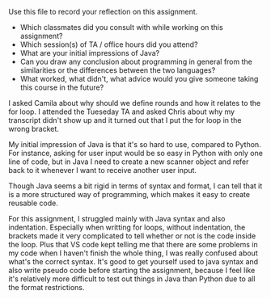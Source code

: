 Use this file to record your reflection on this assignment.

- Which classmates did you consult with while working on this assignment?
- Which session(s) of TA / office hours did you attend?
- What are your initial impressions of Java? 
- Can you draw any conclusion about programming in general from the similarities or the differences between the two languages? 
- What worked, what didn't, what advice would you give someone taking this course in the future?

I asked Camila about why should we define rounds and how it relates to the for loop. I attended the Tueseday TA and asked Chris about why my transcript didn't show up and it turned out that I put the for loop in the wrong bracket.

My initial impression of Java is that it's so hard to use, compared to Python. For instance, asking for user input would be so easy in Python with only one line of code, but in Java I need to create a new scanner object and refer back to it whenever I want to receive another user input.

Though Java seems a bit rigid in terms of syntax and format, I can tell that it is a more structured way of programming, which makes it easy to create reusable code.

For this assignment, I struggled mainly with Java syntax and also indentation. Especially when writting for loops, without indentation, the brackets made it very complicated to tell whether or not is the code inside the loop. Plus that VS code kept telling me that there are some problems in my code when I haven't finish the whole thing, I was really confused about what's the correct syntax. It's good to get yourself used to java syntax and also write pseudo code before starting the assignment, because I feel like it's relatively more difficult to test out things in Java than Python due to all the format restrictions.